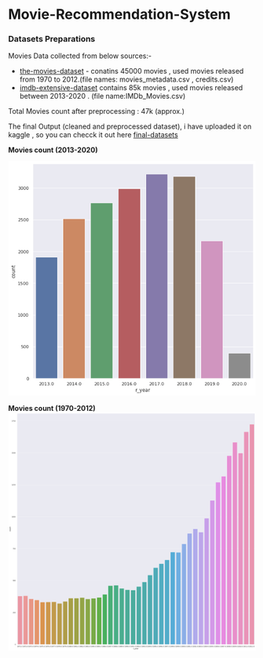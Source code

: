 # Movie-Recommendation-System

### Datasets Preparations

Movies Data collected from below sources:-
- [the-movies-dataset](https://www.kaggle.com/rounakbanik/the-movies-dataset)   - conatins 45000 movies , used movies released from 1970 to 2012.(file names: movies_metadata.csv , credits.csv) 
- [imdb-extensive-dataset](https://www.kaggle.com/stefanoleone992/imdb-extensive-dataset)  contains 85k movies , used movies released between 2013-2020 . (file name:IMDb_Movies.csv) 

Total Movies count after preprocessing : 47k (approx.)

The final Output (cleaned and preprocessed dataset), i have uploaded it on kaggle , so you can checck it out here [final-datasets](https://www.kaggle.com/himanshubag/movies-dataset-1970-to-2020)

**Movies count (2013-2020)**

![Output](img/Output2.png "Sample Output")


**Movies count (1970-2012)**
![Output1](img/Output1.png "Sample Output1")

